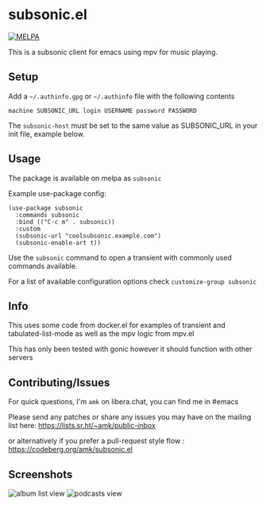 # subsonic.el

[![MELPA](https://melpa.org/packages/subsonic-badge.svg)](https://melpa.org/#/subsonic)

This is a subsonic client for emacs using mpv for music playing.

## Setup

Add a `~/.authinfo.gpg` or `~/.authinfo` file with the following contents

    machine SUBSONIC_URL login USERNAME password PASSWORD

The `subsonic-host` must be set to the same value as SUBSONIC_URL in
your init file, example below.

## Usage

The package is available on melpa as `subsonic`

Example use-package config:

```
(use-package subsonic
  :commands subsonic
  :bind (("C-c m" . subsonic))
  :custom
  (subsonic-url "coolsubsonic.example.com")
  (subsonic-enable-art t))
```

Use the `subsonic` command to open a transient with commonly used
commands available.

For a list of available configuration options check `customize-group subsonic`

## Info

This uses some code from docker.el for examples of transient and
tabulated-list-mode as well as the mpv logic from mpv.el

This has only been tested with gonic however it should function with
other servers

## Contributing/Issues

For quick questions, I'm `amk` on libera.chat, you can find me in #emacs

Please send any patches or share any issues you may have on the mailing list here:
https://lists.sr.ht/~amk/public-inbox

or alternatively if you prefer a pull-request style flow :
https://codeberg.org/amk/subsonic.el


## Screenshots

![album list view](https://git.sr.ht/~amk/subsonic.el/blob/master/images/artist.png)
![podcasts view](https://git.sr.ht/~amk/subsonic.el/blob/master/images/podcasts.png)
